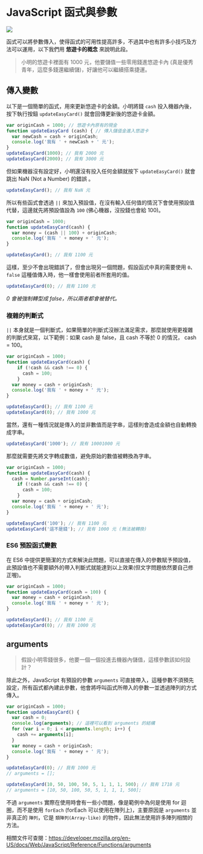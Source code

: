 

# JavaScript 函式與參數

![](https://firebasestorage.googleapis.com/v0/b/casper-de5d5.appspot.com/o/images%2Fblog%2F201712%2F18_ironman_c11-01.jpg?alt=media&token=9502b109-d43c-4d79-915a-d659e2c91b07)

函式可以將參數傳入，使得函式的可用性提高許多，不過其中也有許多小技巧及方法可以運用，以下我們用 **悠遊卡的概念** 來說明此段。

> 小明的悠遊卡裡面有 1000 元，他要儲值一些零用錢進悠遊卡內 (真是優秀青年，這麼多錢還繼續儲)，好讓他可以繼續搭乘捷運。

## 傳入變數

以下是一個簡單的函式，用來更新悠遊卡的金額。小明將錢 `cash` 投入機器內後，按下執行按鈕 `updateEasyCard()` 就會回傳更新後的悠遊卡金額。

```js
var originCash = 1000; // 悠遊卡內原有的現金
function updateEasyCard (cash) { // 傳入儲值金進入悠遊卡
  var newCash = cash + originCash;
  console.log('我有 ' + newCash + ' 元');
}
updateEasyCard(1000); // 我有 2000 元
updateEasyCard(2000); // 我有 3000 元
```

但如果機器沒有設定好，小明還沒有投入任何金額就按下 `updateEasyCard()` 就會跳出 NaN (Not a Number) 的錯誤 。

```js
updateEasyCard(); // 我有 NaN 元
```

所以有些函式會透過 `||` 來加入預設值，在沒有輸入任何值的情況下會使用預設值代替，這邊就先將預設值設為 `100` (佛心機器，沒投錢也會給 100)。

```js
var originCash = 1000;
function updateEasyCard(cash) {
  var money = (cash || 100) + originCash;
  console.log('我有 ' + money + ' 元');
}

updateEasyCard(); // 我有 1100 元
```

這樣，至少不會出現錯誤了，但會出現另一個問題，假設函式中真的需要使用 `0`、`false` 這種值傳入時，他一樣會使用前者所套用的值。

```js
updateEasyCard(0); // 我有 1100 元
```
*0 會被強制轉型成 false，所以兩者都會被替代。*

### 複雜的判斷式

`||` 本身就是一個判斷式，如果簡單的判斷式沒辦法滿足需求，那麼就使用更複雜的判斷式來寫，以下範例：如果 cash 是 false，且 cash 不等於 0 的情況， cash = 100。

```js
var originCash = 1000;
function updateEasyCard(cash) {
	if (!cash && cash !== 0) {
	  cash = 100;
	}
  var money = cash + originCash;
  console.log('我有 ' + money + ' 元');
}

updateEasyCard(); // 我有 1100 元
updateEasyCard(0); // 我有 1000 元
```

當然，還有一種情況就是傳入的並非數值而是字串，這樣則會造成金額也自動轉換成字串。

```js
updateEasyCard('1000'); // 我有 10001000 元
```

那麼就需要先將文字轉成數值，避免原始的數值被轉換為字串。

```js
var originCash = 1000;
function updateEasyCard(cash) {
  cash = Number.parseInt(cash);
	if (!cash && cash !== 0) {
	  cash = 100;
	}
  var money = cash + originCash;
  console.log('我有 ' + money + ' 元');
}

updateEasyCard('100'); // 我有 1100 元
updateEasyCard('這不是錢'); // 我有 1000 元 (無法被轉換)
```

### ES6 預設函式變數

在 ES6 中提供更簡潔的方式來解決此問題，可以直接在傳入的參數賦予預設值，此預設值也不需要額外的帶入判斷式就能達到以上效果(但文字問題依然要自己修正喔)。

```js
var originCash = 1000;
function updateEasyCard(cash = 100) {
  var money = cash + originCash;
  console.log('我有 ' + money + ' 元');
}

updateEasyCard(); // 我有 1100 元
updateEasyCard(0); // 我有 1000 元
```

## arguments

> 假設小明零錢很多，他要一個一個投進去機器內儲值，這樣參數該如何設計？

除此之外，JavaScript 有預設的參數 `arguments` 可直接帶入，這種參數不須預先設定，所有函式都內建此參數，他會將呼叫函式所帶入的參數一並透過陣列的方式傳入。

```js
var originCash = 1000;
function updateEasyCard() {
  var cash = 0;
  console.log(arguments); // 這裡可以看到 arguments 的結構
  for (var i = 0; i < arguments.length; i++) {
    cash += arguments[i];
  }
  var money = cash + originCash;
  console.log('我有 ' + money + ' 元');
}

updateEasyCard(0); // 我有 1000 元
// arguments = [];

updateEasyCard(10, 50, 100, 50, 5, 1, 1, 1, 500); // 我有 1718 元
// arguments = [10, 50, 100, 50, 5, 1, 1, 1, 500];
```

不過 `arguments` 實際在使用時會有一些小問題，像是範例中為何是使用 for 迴圈，而不是使用 `forEach` (forEach 可以使用在陣列上)，主要原因是 `arguments` 並非真正的 `陣列`，它是 `類陣列(Array-like)` 的物件，因此無法使用許多陣列相關的方法。

相關文件可查閱：https://developer.mozilla.org/en-US/docs/Web/JavaScript/Reference/Functions/arguments

